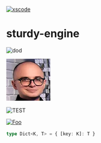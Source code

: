[![xscode](https://img.shields.io/badge/Available%20on-xs%3Acode-blue?style=?style=plastic&logo=appveyor&logo=data:image/png;base64,iVBORw0KGgoAAAANSUhEUgAAAEAAAABACAMAAACdt4HsAAAAGXRFWHRTb2Z0d2FyZQBBZG9iZSBJbWFnZVJlYWR5ccllPAAAAAZQTFRF////////VXz1bAAAAAJ0Uk5T/wDltzBKAAAAlUlEQVR42uzXSwqAMAwE0Mn9L+3Ggtgkk35QwcnSJo9S+yGwM9DCooCbgn4YrJ4CIPUcQF7/XSBbx2TEz4sAZ2q1RAECBAiYBlCtvwN+KiYAlG7UDGj59MViT9hOwEqAhYCtAsUZvL6I6W8c2wcbd+LIWSCHSTeSAAECngN4xxIDSK9f4B9t377Wd7H5Nt7/Xz8eAgwAvesLRjYYPuUAAAAASUVORK5CYII=)](https://localhost/devil6x/sturdy-engine)
# sturdy-engine
![dod](https://github.com/xscode-resources/promotion-materials/blob/master/assets/valueopensource%20logo%20for%20README.png)

![Did](image_2019_12_27T11_13_36_303Z.png)

![TEST](https://xscode.com/b03a6b7837ebcfb0b51f43e9f0417717-520.png)

[![Foo](localhost:4200/assets/promo-banner.svg)](https://localhost/devil6x/sturdy-engine)

```typescript
type Dict<K, T> = { [key: K]: T }
```
